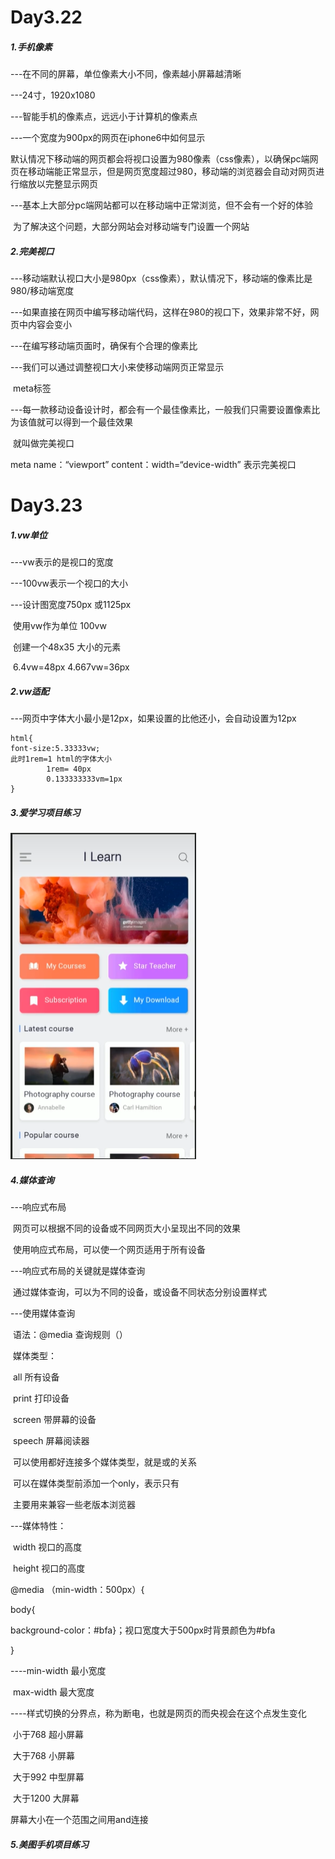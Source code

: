 # Day3.22

##### 1.手机像素

---在不同的屏幕，单位像素大小不同，像素越小屏幕越清晰

---24寸，1920x1080

---智能手机的像素点，远远小于计算机的像素点

---一个宽度为900px的网页在iphone6中如何显示

​		默认情况下移动端的网页都会将视口设置为980像素（css像素），以确保pc端网页在移动端能正常显示，但是网页宽度超过980，移动端的浏览器会自动对网页进行缩放以完整显示网页

---基本上大部分pc端网站都可以在移动端中正常浏览，但不会有一个好的体验

​			为了解决这个问题，大部分网站会对移动端专门设置一个网站

##### 2.完美视口

---移动端默认视口大小是980px（css像素），默认情况下，移动端的像素比是980/移动端宽度

---如果直接在网页中编写移动端代码，这样在980的视口下，效果非常不好，网页中内容会变小

---在编写移动端页面时，确保有个合理的像素比

---我们可以通过调整视口大小来使移动端网页正常显示

​		meta标签

---每一款移动设备设计时，都会有一个最佳像素比，一般我们只需要设置像素比为该值就可以得到一个最佳效果

​		就叫做完美视口

meta name：“viewport” content：width=“device-width”  表示完美视口

# Day3.23

##### 1.vw单位

---vw表示的是视口的宽度

---100vw表示一个视口的大小

---设计图宽度750px 或1125px

​			使用vw作为单位 100vw

​			创建一个48x35 大小的元素

​			6.4vw=48px   4.667vw=36px

##### 2.vw适配

---网页中字体大小最小是12px，如果设置的比他还小，会自动设置为12px

```
html{
font-size:5.33333vw;
此时1rem=1 html的字体大小
		1rem= 40px
		0.133333333vm=1px
}
```

##### 3.爱学习项目练习

![](assets/爱学习练习.png)



##### 4.媒体查询

---响应式布局

​		网页可以根据不同的设备或不同网页大小呈现出不同的效果

​		使用响应式布局，可以使一个网页适用于所有设备

---响应式布局的关键就是媒体查询

​		通过媒体查询，可以为不同的设备，或设备不同状态分别设置样式

---使用媒体查询

​			语法：@media 查询规则（）

​						媒体类型：

​									all 所有设备

​									print 打印设备

​									screen 带屏幕的设备

​										speech 屏幕阅读器

​						可以使用都好连接多个媒体类型，就是或的关系

​				可以在媒体类型前添加一个only，表示只有

​								主要用来兼容一些老版本浏览器

---媒体特性：

​				width 视口的高度

​				height 视口的高度

@media （min-width：500px）{

body{

background-color：#bfa}；视口宽度大于500px时背景颜色为#bfa

}

----min-width 最小宽度

​	max-width 最大宽度

----样式切换的分界点，称为断电，也就是网页的而央视会在这个点发生变化

​		小于768 超小屏幕    

​		大于768 小屏幕

​		大于992 中型屏幕

​		大于1200 大屏幕

屏幕大小在一个范围之间用and连接

##### 5.美图手机项目练习



